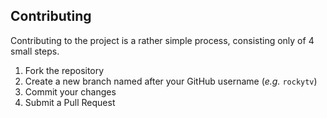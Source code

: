 ## Contributing
Contributing to the project is a rather simple process, consisting only of 4 small steps.

1. Fork the repository
2. Create a new branch named after your GitHub username (_e.g._ `rockytv`)
3. Commit your changes
4. Submit a Pull Request
